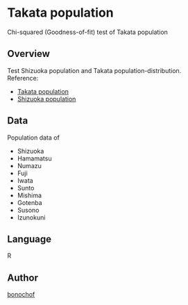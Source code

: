 # Takata population 
Chi-squared (Goodness-of-fit) test of Takata population

## Overview
Test Shizuoka population and Takata population-distribution.<br>
Reference:
* [Takata population](https://name.sijisuru.com/Area/cityfmap/高田?prefindex=22)
* [Shizuoka population](http://toukei.pref.shizuoka.jp/jinkoushugyouhan/data/02-030/3010jinkou.html)

## Data
Population data of
* Shizuoka
* Hamamatsu
* Numazu
* Fuji
* Iwata
* Sunto
* Mishima
* Gotenba
* Susono
* Izunokuni

## Language
R

## Author
[bonochof](https://github.com/bonochof)
